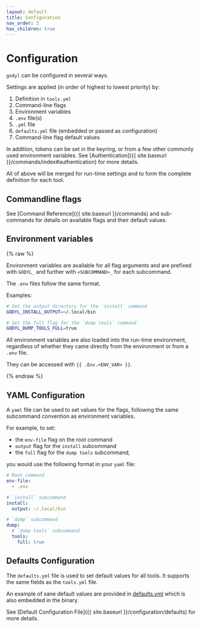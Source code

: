```yaml
---
layout: default
title: Configuration
nav_order: 3
has_children: true
---
```


# Configuration

`godyl` can be configured in several ways.

Settings are applied (in order of highest to lowest priority) by:

1. Definition in `tools.yml`
2. Command-line flags
3. Environment variables
4. `.env` file(s)
5. `.yml` file
6. `defaults.yml` file (embedded or passed as configuration)
7. Command-line flag default values

In addition, tokens can be set in the keyring, or from a few other commonly used environment variables. See [Authentication]({{ site.baseurl }}/commands/index#authentication) for more details.

All of above will be merged for run-time settings and to form the complete definition for each tool.

## Commandline flags

See [Command Reference]({{ site.baseurl }}/commands) and sub-commands for details on available flags and their default values.

## Environment variables

{% raw %}

Environment variables are available for all flag arguments and are prefixed with `GODYL_` and further with `<SUBCOMMAND>_` for each subcommand.

The `.env` files follow the same format.

Examples:

```sh
# Set the output directory for the `install` command
GODYL_INSTALL_OUTPUT=~/.local/bin

# Set the full flag for the `dump tools` command
GODYL_DUMP_TOOLS_FULL=true
```

All environment variables are also loaded into the run-time environment, regardless of whether they came directly from the environment or from a `.env` file.

They can be accessed with `{{ .Env.<ENV_VAR> }}`.

{% endraw %}

## YAML Configuration

A `yaml` file can be used to set values for the flags, following the same subcommand convention as environment variables.

For example, to set:

- the `env-file` flag on the root command
- `output` flag for the `install` subcommand
- the `full` flag for the `dump tools` subcommand,

you would use the following format in your `yaml` file:

```yaml
# Root command
env-file:
  - .env

# `install` subcommand
install:
  output: ~/.local/bin

# `dump` subcommand
dump:
  # `dump tools` subcommand
  tools:
    full: true
```

## Defaults Configuration

The `defaults.yml` file is used to set default values for all tools. It supports the same fields as the `tools.yml` file.

An example of sane default values are provided in [defaults.yml](https://github.com/idelchi/godyl/blob/main/defaults.yml) which is also embedded in the binary.

See [Default Configuration File]({{ site.baseurl }}/configuration/defaults) for more details.
